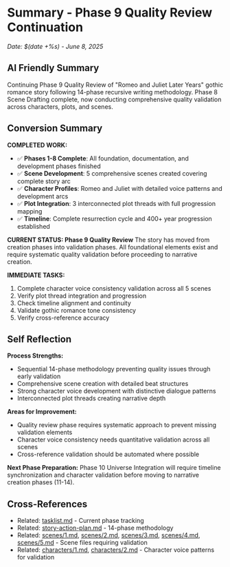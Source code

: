 # Summary - Phase 9 Quality Review Continuation
*Date: $(date +%s) - June 8, 2025*

## AI Friendly Summary
Continuing Phase 9 Quality Review of "Romeo and Juliet Later Years" gothic romance story following 14-phase recursive writing methodology. Phase 8 Scene Drafting complete, now conducting comprehensive quality validation across characters, plots, and scenes.

## Conversion Summary

**COMPLETED WORK:**
- ✅ **Phases 1-8 Complete**: All foundation, documentation, and development phases finished
- ✅ **Scene Development**: 5 comprehensive scenes created covering complete story arc
- ✅ **Character Profiles**: Romeo and Juliet with detailed voice patterns and development arcs
- ✅ **Plot Integration**: 3 interconnected plot threads with full progression mapping
- ✅ **Timeline**: Complete resurrection cycle and 400+ year progression established

**CURRENT STATUS: Phase 9 Quality Review**
The story has moved from creation phases into validation phases. All foundational elements exist and require systematic quality validation before proceeding to narrative creation.

**IMMEDIATE TASKS:**
1. Complete character voice consistency validation across all 5 scenes
2. Verify plot thread integration and progression
3. Check timeline alignment and continuity
4. Validate gothic romance tone consistency
5. Verify cross-reference accuracy

## Self Reflection

**Process Strengths:**
- Sequential 14-phase methodology preventing quality issues through early validation
- Comprehensive scene creation with detailed beat structures
- Strong character voice development with distinctive dialogue patterns
- Interconnected plot threads creating narrative depth

**Areas for Improvement:**
- Quality review phase requires systematic approach to prevent missing validation elements
- Character voice consistency needs quantitative validation across all scenes
- Cross-reference validation should be automated where possible

**Next Phase Preparation:**
Phase 10 Universe Integration will require timeline synchronization and character validation before moving to narrative creation phases (11-14).

## Cross-References
- Related: [tasklist.md](../tasklist.md) - Current phase tracking
- Related: [story-action-plan.md](../story-action-plan.md) - 14-phase methodology
- Related: [scenes/1.md](../scenes/1.md), [scenes/2.md](../scenes/2.md), [scenes/3.md](../scenes/3.md), [scenes/4.md](../scenes/4.md), [scenes/5.md](../scenes/5.md) - Scene files requiring validation
- Related: [characters/1.md](../characters/1.md), [characters/2.md](../characters/2.md) - Character voice patterns for validation
